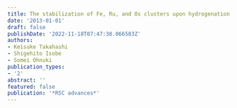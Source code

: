 ```yaml
---
title: The stabilization of Fe, Ru, and Os clusters upon hydrogenation
date: '2013-01-01'
draft: false
publishDate: '2022-11-18T07:47:38.066583Z'
authors:
- Keisuke Takahashi
- Shigehito Isobe
- Somei Ohnuki
publication_types:
- '2'
abstract: ''
featured: false
publication: '*RSC advances*'
---
```


